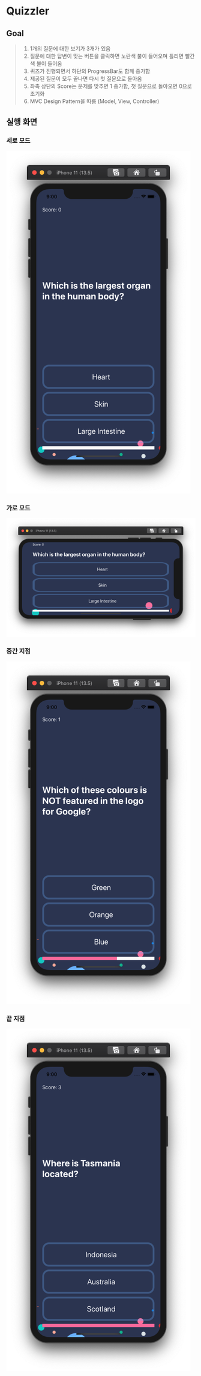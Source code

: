 # Quizzler

## Goal

> 1. 1개의 질문에 대한 보기가 3개가 있음 
> 2. 질문에 대한 답변이 맞는 버튼을 클릭하면 노란색 불이 들어오며 틀리면 빨간색 불이 들어옴
> 3. 퀴즈가 진행되면서 하단의 ProgressBar도 함께 증가함
> 4. 제공된 질문이 모두 끝나면 다시 첫 질문으로 돌아옴
> 5. 좌측 상단의 Score는 문제를 맞추면 1 증가함, 첫 질문으로 돌아오면 0으로 초기화
> 6. MVC Design Pattern을 따름 (Model, View, Controller)

## 실행 화면

### 세로 모드
![세로 모드](./image/image1.png)

### 가로 모드
![가로 모드](./image/image2.png)

### 중간 지점
![중간 지점](./image/image3.png)

### 끝 지점
![끝 지점](./image/image4.png)
